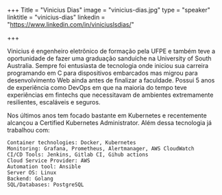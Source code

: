 +++
Title = "Vinicius Dias"
image = "vinicius-dias.jpg"
type = "speaker"
linktitle = "vinicius-dias"
linkedin = "https://www.linkedin.com/in/viniciuslsdias/" 

+++


Vinicius é engenheiro eletrônico de formação pela UFPE e também teve a oportunidade de fazer uma graduação sanduíche na University of South Australia. Sempre foi entusiasta de tecnologia onde iniciou sua carreira programando em C para dispositivos embarcados mas migrou para desenvolvimento Web ainda antes de finalizar a faculdade. Possui 5 anos de experiência como DevOps em que na maioria do tempo teve experiências em fintechs que necessitavam de ambientes extremamente resilientes, escaláveis e seguros.

Nos últimos anos tem focado bastante em Kubernetes e recentemente alcançou a Certified Kubernetes Administrator. Além dessa tecnologia já trabalhou com:

    Container technologies: Docker, Kubernetes
    Monitoring: Grafana, Prometheus, Alertmanager, AWS CloudWatch
    CI/CD Tools: Jenkins, Gitlab CI, Gihub actions
    Cloud Service Provider: AWS
    Automation tool: Ansible
    Server OS: Linux
    Backend: Golang
    SQL/Databases: PostgreSQL


